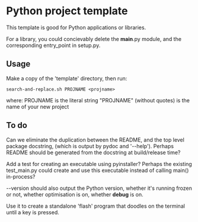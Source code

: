 # Python project template

This template is good for Python applications or libraries.

For a library, you could concievably delete the __main__.py module,
and the corresponding entry_point in setup.py.

## Usage

Make a copy of the 'template' directory, then run:

    search-and-replace.sh PROJNAME <projname>

where:
    PROJNAME is the literal string "PROJNAME" (without quotes)
    <projname> is the name of your new project

## To do

Can we eliminate the duplication between the README, and the top level package
docstring, (which is output by pydoc and '--help'). Perhaps README should be
generated from the docstring at build/release time?

Add a test for creating an executable using pyinstaller? Perhaps the existing
test_main.py could create and use this executable instead of calling main()
in-process?

--version should also output the Python version, whether it's running
frozen or not, whether optimisation is on, whether __debug__ is on.

Use it to create a standalone 'flash' program that doodles on the terminal
until a key is pressed.

